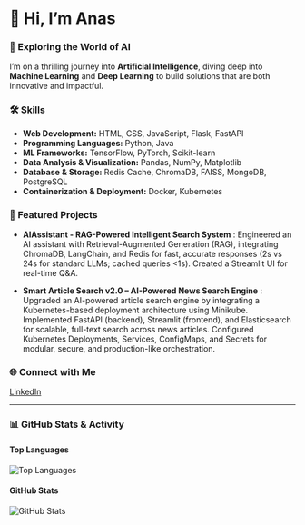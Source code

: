 # 👋 Hi, I’m Anas

### 🌌 Exploring the World of AI
I’m on a thrilling journey into **Artificial Intelligence**, diving deep into **Machine Learning** and **Deep Learning** to build solutions that are both innovative and impactful.

### 🛠️ Skills
- **Web Development:** HTML, CSS, JavaScript, Flask, FastAPI
- **Programming Languages:** Python, Java
- **ML Frameworks:** TensorFlow, PyTorch, Scikit-learn
- **Data Analysis & Visualization:** Pandas, NumPy, Matplotlib
- **Database & Storage:** Redis Cache, ChromaDB, FAISS, MongoDB, PostgreSQL
- **Containerization & Deployment:** Docker, Kubernetes
 
 

### 🔭 Featured Projects

- **AIAssistant - RAG-Powered Intelligent Search System** : Engineered an AI assistant with Retrieval-Augmented Generation (RAG), integrating ChromaDB, LangChain, and Redis for fast, accurate responses (2s vs 24s for standard LLMs; cached queries <1s). Created a Streamlit UI for real-time Q&A.
  
- **Smart Article Search v2.0 – AI-Powered News Search Engine** : Upgraded an AI-powered article search engine by integrating a Kubernetes-based deployment architecture using Minikube. Implemented FastAPI (backend), Streamlit (frontend), and Elasticsearch for scalable, full-text search across news articles. Configured Kubernetes Deployments, Services, ConfigMaps, and Secrets for modular, secure, and production-like orchestration.
  
### 🌐 Connect with Me
[LinkedIn](https://www.linkedin.com/in/anas-limem-2b01702b1/)

---

### 📊 GitHub Stats & Activity

#### Top Languages  
![Top Languages](https://github-readme-stats.vercel.app/api/top-langs/?username=anaslimem&layout=compact&theme=radical)

#### GitHub Stats  
![GitHub Stats](https://github-readme-stats.vercel.app/api?username=anaslimem&show_icons=true&theme=radical)


